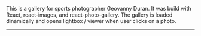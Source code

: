 This is a gallery for sports photographer Geovanny Duran. It was build with React, react-images, and react-photo-gallery. The gallery is loaded dinamically and opens lightbox / viewer when user clicks on a photo. 

***
